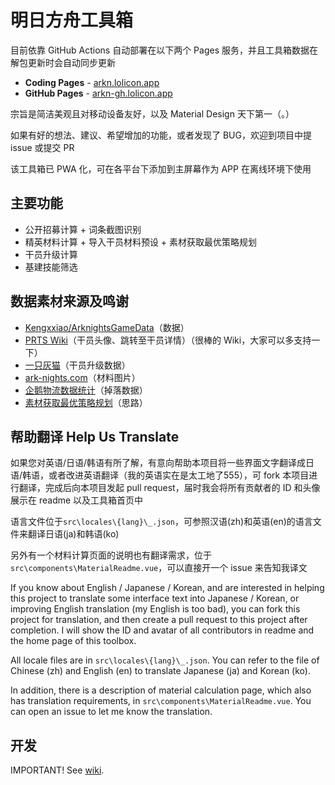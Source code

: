 # 明日方舟工具箱

目前依靠 GitHub Actions 自动部署在以下两个 Pages 服务，并且工具箱数据在解包更新时会自动同步更新

- **Coding Pages** - [arkn.lolicon.app](https://arkn.lolicon.app)
- **GitHub Pages** - [arkn-gh.lolicon.app](https://arkn-gh.lolicon.app)

宗旨是简洁美观且对移动设备友好，以及 Material Design 天下第一（。）

如果有好的想法、建议、希望增加的功能，或者发现了 BUG，欢迎到项目中提 issue 或提交 PR

该工具箱已 PWA 化，可在各平台下添加到主屏幕作为 APP 在离线环境下使用

## 主要功能

- 公开招募计算 + 词条截图识别
- 精英材料计算 + 导入干员材料预设 + 素材获取最优策略规划
- 干员升级计算
- 基建技能筛选

## 数据素材来源及鸣谢

- [Kengxxiao/ArknightsGameData](https://github.com/Kengxxiao/ArknightsGameData)（数据）
- [PRTS Wiki](http://ak.mooncell.wiki)（干员头像、跳转至干员详情）（很棒的 Wiki，大家可以多支持一下）
- [一只灰猫](https://github.com/graueneko/graueneko.github.io)（干员升级数据）
- [ark-nights.com](https://github.com/Houdou/arkgraph)（材料图片）
- [企鹅物流数据统计](https://penguin-stats.io/)（掉落数据）
- [素材获取最优策略规划](https://bbs.nga.cn/read.php?tid=17507710)（思路）

## 帮助翻译 Help Us Translate

如果您对英语/日语/韩语有所了解，有意向帮助本项目将一些界面文字翻译成日语/韩语，或者改进英语翻译（我的英语实在是太工地了555），可 fork 本项目进行翻译，完成后向本项目发起 pull request，届时我会将所有贡献者的 ID 和头像展示在 readme 以及工具箱首页中

语言文件位于`src\locales\{lang}\_.json`，可参照汉语(zh)和英语(en)的语言文件来翻译日语(ja)和韩语(ko)

另外有一个材料计算页面的说明也有翻译需求，位于`src\components\MaterialReadme.vue`，可以直接开一个 issue 来告知我译文

If you know about English / Japanese / Korean, and are interested in helping this project to translate some interface text into Japanese / Korean, or improving English translation (my English is too bad), you can fork this project for translation, and then create a pull request to this project after completion. I will show the ID and avatar of all contributors in readme and the home page of this toolbox.

All locale files are in `src\locales\{lang}\_.json`. You can refer to the file of Chinese (zh) and English (en) to translate Japanese (ja) and Korean (ko).

In addition, there is a description of material calculation page, which also has translation requirements, in `src\components\MaterialReadme.vue`. You can open an issue to let me know the translation.

## 开发

IMPORTANT! See [wiki](../../wiki).
